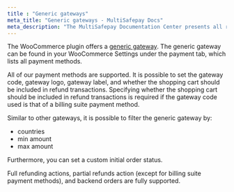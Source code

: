 ```yaml
---
title : "Generic gateways"
meta_title: "Generic gateways - MultiSafepay Docs"
meta_description: "The MultiSafepay Documentation Center presents all relevant information about our Plugins and API. You can also find support pages for payment methods, tools and general questions as well as the contact details of our Support and Integration Teams."
---
```

The WooCommerce plugin offers a [generic gateway](/faq/general/generic-gateways/). The generic gateway can be found in your WooCommerce Settings under the payment tab, which lists all payment methods.

All of our payment methods are supported. It is possible to set the gateway code, gateway logo, gateway label, and whether the shopping cart should be included in refund transactions. Specifying whether the shopping cart should be included in refund transactions is required if the gateway code used is that of a billing suite payment method.

Similar to other gateways, it is possible to filter the generic gateway by:

* countries
* min amount
* max amount

Furthermore, you can set a custom initial order status.

Full refunding actions, partial refunds action (except for billing suite payment methods), and backend orders are fully supported.
